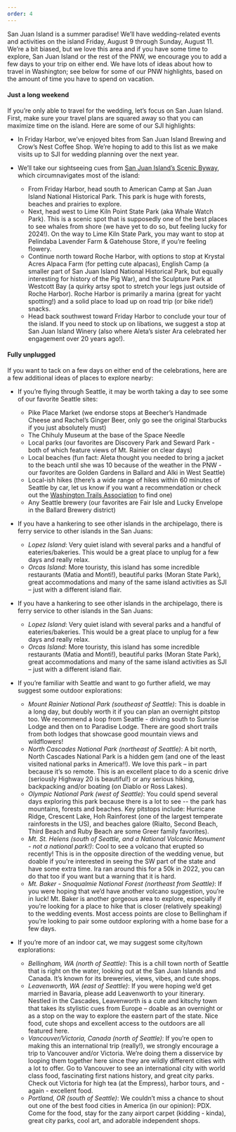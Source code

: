 ```yaml
---
order: 4
---
```

San Juan Island is a summer paradise! We’ll have wedding-related events and activities on the island Friday, August 9 through Sunday, August 11. We’re a bit biased, but we love this area and if you have some time to explore, San Juan Island or the rest of the PNW, we encourage you to add a few days to your trip on either end. We have lots of ideas about how to travel in Washington; see below for some of our PNW highlights, based on the amount of time you have to spend on vacation.

#### Just a long weekend
If you’re only able to travel for the wedding, let’s focus on San Juan Island. First, make sure your travel plans are squared away so that you can maximize time on the island. Here are some of our SJI highlights:

* In Friday Harbor, we’ve enjoyed bites from San Juan Island Brewing and Crow’s Nest Coffee Shop. We’re hoping to add to this list as we make visits up to SJI for wedding planning over the next year.

* We’ll take our sightseeing cues from [San Juan Island’s Scenic Byway](https://www.visitsanjuans.com/san-juan-islands-scenic-byway-route-2011.pdf), which circumnavigates most of the island:  
    * From Friday Harbor, head south to American Camp at San Juan Island National  Historical Park. This park is huge with forests, beaches and prairies to explore. 
    * Next, head west to Lime Kiln Point State Park (aka Whale Watch Park). This is a scenic spot that is supposedly one of the best places to see whales from shore (we have yet to do so, but feeling lucky for 2024!). On the way to Lime Kiln State Park, you may want to stop at Pelindaba Lavender Farm & Gatehouse Store, if you’re feeling flowery. 
	* Continue north toward Roche Harbor, with options to stop at Krystal Acres Alpaca Farm (for petting cute alpacas), English Camp (a smaller part of San Juan Island National Historical Park, but equally interesting for history of the Pig War), and the Sculpture Park at Westcott Bay (a quirky artsy spot to stretch your legs just outside of Roche Harbor). Roche Harbor is primarily a marina (great for yacht spotting!) and a solid place to load up on road trip (or bike ride!) snacks. 
	* Head back southwest toward Friday Harbor to conclude your tour of the island. If you need to stock up on libations, we suggest a stop at San Juan Island Winery (also where Aleta’s sister Ara celebrated her engagement over 20 years ago!). 

#### Fully unplugged
If you want to tack on a few days on either end of the celebrations, here are a few additional ideas of places to explore nearby: 

* If you’re flying through Seattle, it may be worth taking a day to see some of our favorite Seattle sites:     
    * Pike Place Market (we endorse stops at Beecher’s Handmade Cheese and Rachel’s Ginger Beer, only go see the original Starbucks if you just absolutely must)
    * The Chihuly Museum at the base of the Space Needle
    * Local parks (our favorites are Discovery Park and Seward Park - both of which feature views of Mt. Rainier on clear days)
    * Local beaches (fun fact: Aleta thought you needed to bring a jacket to the beach until she was 10 because of the weather in the PNW - our favorites are Golden Gardens in Ballard and Alki in West Seattle)
    * Local-ish hikes (there’s a wide range of hikes within 60 minutes of Seattle by car, let us know if you want a recommendation or check out the [Washington Trails Association](https://www.wta.org/go-outside/map) to find one)
    * Any Seattle brewery (our favorites are Fair Isle and Lucky Envelope in the Ballard Brewery district)  

* If you have a hankering to see other islands in the archipelago, there is ferry service to other islands in the San Juans:  
    * *Lopez Island*: Very quiet island with several parks and a handful of eateries/bakeries. This would be a great place to unplug for a few days and really relax. 
    * *Orcas Island*: More touristy, this island has some incredible restaurants (Matia and Monti!), beautiful parks (Moran State Park), great accommodations and many of the same island activities as SJI – just with a different island flair.    

* If you have a hankering to see other islands in the archipelago, there is ferry service to other islands in the San Juans:  
	* *Lopez Island*: Very quiet island with several parks and a handful of eateries/bakeries. This would be a great place to unplug for a few days and really relax. 
	* *Orcas Island*: More touristy, this island has some incredible restaurants (Matia and Monti!), beautiful parks (Moran State Park), great accommodations and many of the same island activities as SJI – just with a different island flair.    
  
* If you’re familiar with Seattle and want to go further afield, we may suggest some outdoor explorations:  
	* *Mount Rainier National Park (southeast of Seattle)*: This is doable in a long day, but doubly worth it if you can plan an overnight pitstop too. We recommend a loop from Seattle - driving south to Sunrise Lodge and then on to Paradise Lodge. There are good short trails from both lodges that showcase good mountain views and wildflowers! 
	* *North Cascades National Park (northeast of Seattle)*: A bit north, North Cascades National Park is a hidden gem (and one of the least visited national parks in America!!). We love this park – in part because it’s so remote. This is an excellent place to do a scenic drive (seriously Highway 20 is beautiful!) or any serious hiking, backpacking and/or boating (on Diablo or Ross Lakes).
	* *Olympic National Park (west of Seattle)*: You could spend several days exploring this park because there is a lot to see -- the park has mountains, forests and beaches. Key pitstops include: Hurricane Ridge, Crescent Lake, Hoh Rainforest (one of the largest temperate rainforests in the US), and beaches galore (Rialto, Second Beach, Third Beach and Ruby Beach are some Greer family favorites).
	* *Mt. St. Helens (south of Seattle, and a National Volcanic Monument - not a national park!)*: Cool to see a volcano that erupted so recently! This is in the opposite direction of the wedding venue, but doable if you're interested in seeing the SW part of the state and have some extra time. Ira ran around this for a 50k in 2022, you can do that too if you want but a warning that it is hard.
	* *Mt. Baker - Snoqualmie National Forest (northeast from Seattle)*: If you were hoping that we’d have another volcano suggestion, you’re in luck! Mt. Baker is another gorgeous area to explore, especially if you’re looking for a place to hike that is closer (relatively speaking) to the wedding events. Most access points are close to Bellingham if you’re looking to pair some outdoor exploring with a home base for a few days.  
  
* If you’re more of an indoor cat, we may suggest some city/town explorations:  
	* *Bellingham, WA (north of Seattle)*: This is a chill town north of Seattle that is right on the water, looking out at the San Juan Islands and Canada. It’s known for its breweries, views, vibes, and cute shops.
	* *Leavenworth, WA (east of Seattle)*: If you were hoping we’d get married in Bavaria, please add Leavenworth to your itinerary. Nestled in the Cascades, Leavenworth is a cute and kitschy town that takes its stylistic cues from Europe – doable as an overnight or as a stop on the way to explore the eastern part of the state. Nice food, cute shops and excellent access to the outdoors are all featured here. 
	* *Vancouver/Victoria, Canada (north of Seattle)*: If you’re open to making this an international trip (really!), we strongly encourage a trip to Vancouver and/or Victoria. We’re doing them a disservice by looping them together here since they are wildly different cities with a lot to offer. Go to Vancouver to see an international city with world class food, fascinating first nations history, and great city parks. Check out Victoria for high tea (at the Empress), harbor tours, and - again - excellent food. 
	* *Portland, OR (south of Seattle)*: We couldn’t miss a chance to shout out one of the best food cities in America (in our opinion): PDX. Come for the food, stay for the zany airport carpet (kidding - kinda), great city parks, cool art, and adorable independent shops.

